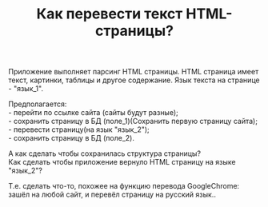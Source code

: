 ﻿---
title: "Как перевести текст HTML-страницы?"
se.owner.user_id: 296810
se.owner.display_name: "user9776818"
se.owner.link: "https://ru.stackoverflow.com/users/296810/user9776818"
se.link: "https://ru.stackoverflow.com/questions/894872/%d0%9a%d0%b0%d0%ba-%d0%bf%d0%b5%d1%80%d0%b5%d0%b2%d0%b5%d1%81%d1%82%d0%b8-%d1%82%d0%b5%d0%ba%d1%81%d1%82-html-%d1%81%d1%82%d1%80%d0%b0%d0%bd%d0%b8%d1%86%d1%8b"
se.question_id: 894872
se.post_type: question
se.score: 1
---
<p>Приложение выполняет парсинг HTML страницы. 
HTML страница имеет текст, картинки, таблицы и другое содержание.
Язык текста на странице - "язык_1".</p>

<p>Предполагается:<br>
- перейти по ссылке сайта (сайты будут разные);<br>
- сохранить страницу в БД (поле_1)(Сохранить первую страницу сайта);<br>
- перевести страницу(на язык "язык_2");<br>
- сохранить страницу в БД (поле_2).  </p>

<p>А как сделать чтобы сохранилась структура страницы?<br>
Как сделать чтобы приложение вернуло HTML страницу на языке "язык_2"?</p>

<p>Т.е. сделать что-то, похожее на функцию перевода GoogleChrome: зашёл на любой сайт, и перевёл страницу на русский язык..</p>
